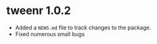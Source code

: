 # tweenr 1.0.2

* Added a `NEWS.md` file to track changes to the package.
* Fixed numerous small bugs
